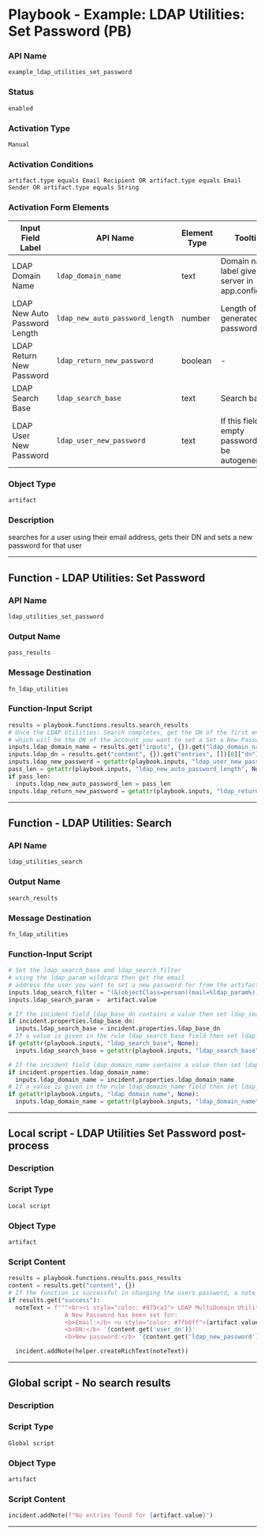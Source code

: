 <!--
    DO NOT MANUALLY EDIT THIS FILE
    THIS FILE IS AUTOMATICALLY GENERATED WITH resilient-sdk codegen
    Generated with resilient-sdk v51.0.1.0.695
-->

# Playbook - Example: LDAP Utilities: Set Password (PB)

### API Name
`example_ldap_utilities_set_password`

### Status
`enabled`

### Activation Type
`Manual`

### Activation Conditions
`artifact.type equals Email Recipient OR artifact.type equals Email Sender OR artifact.type equals String`

### Activation Form Elements
| Input Field Label | API Name | Element Type | Tooltip | Requirement |
| ----------------- | -------- | ------------ | ------- | ----------- |
| LDAP Domain Name | `ldap_domain_name` | text | Domain name label given to server in app.config | Optional |
| LDAP New Auto Password Length | `ldap_new_auto_password_length` | number | Length of auto generated password | Optional |
| LDAP Return New Password | `ldap_return_new_password` | boolean | - | Optional |
| LDAP Search Base | `ldap_search_base` | text | Search base | Optional |
| LDAP User New Password | `ldap_user_new_password` | text | If this field is empty password will be autogenerated | Optional |

### Object Type
`artifact`

### Description
searches for a user using their email address, gets their DN and sets a new password for that user


---
## Function - LDAP Utilities: Set Password

### API Name
`ldap_utilities_set_password`

### Output Name
`pass_results`

### Message Destination
`fn_ldap_utilities`

### Function-Input Script
```python
results = playbook.functions.results.search_results
# Once the LDAP Utilities: Search completes, get the DN of the first entry
# which will be the DN of the account you want to set a Set a New Password for
inputs.ldap_domain_name = results.get("inputs", {}).get("ldap_domain_name")
inputs.ldap_dn = results.get("content", {}).get("entries", [])[0]["dn"]
inputs.ldap_new_password = getattr(playbook.inputs, "ldap_user_new_password", None)
pass_len = getattr(playbook.inputs, "ldap_new_auto_password_length", None)
if pass_len:
  inputs.ldap_new_auto_password_len = pass_len
inputs.ldap_return_new_password = getattr(playbook.inputs, "ldap_return_new_password", None)
```

---
## Function - LDAP Utilities: Search

### API Name
`ldap_utilities_search`

### Output Name
`search_results`

### Message Destination
`fn_ldap_utilities`

### Function-Input Script
```python
# Set the ldap_search_base and ldap_search_filter
# using the ldap_param wildcard then get the email
# address the user you want to set a new password for from the artifact's value
inputs.ldap_search_filter = "(&(objectClass=person)(mail=%ldap_param%))"
inputs.ldap_search_param =  artifact.value

# If the incident field ldap_base_dn contains a value then set ldap_search_base to that value
if incident.properties.ldap_base_dn:
  inputs.ldap_search_base = incident.properties.ldap_base_dn
# If a value is given in the rule ldap_search_base field then set ldap_search_base to that value
if getattr(playbook.inputs, "ldap_search_base", None):
  inputs.ldap_search_base = getattr(playbook.inputs, "ldap_search_base", None)

# If the incident field ldap_domain_name contains a value then set ldap_domain_name to that value
if incident.properties.ldap_domain_name:
  inputs.ldap_domain_name = incident.properties.ldap_domain_name
# If a value is given in the rule ldap_domain_name field then set ldap_domain_name to that value
if getattr(playbook.inputs, "ldap_domain_name", None):
  inputs.ldap_domain_name = getattr(playbook.inputs, "ldap_domain_name", None)
```

---

## Local script - LDAP Utilities Set Password post-process

### Description


### Script Type
`Local script`

### Object Type
`artifact`

### Script Content
```python
results = playbook.functions.results.pass_results
content = results.get("content", {})
# If the function is successful in changing the users password, a note is added to the incident
if results.get("success"):
  noteText = f"""<br><i style="color: #979ca3"> LDAP MultiDomain Utilities: Set Password workflow <u>complete</u>:</i>
                A New Password has been set for:
                <b>Email:</b> <u style="color: #7fb0ff">{artifact.value}</u>
                <b>DN:</b> '{content.get('user_dn')}'
                <b>New password:</b> '{content.get('ldap_new_password')}'"""

  incident.addNote(helper.createRichText(noteText))
```

---
## Global script - No search results

### Description


### Script Type
`Global script`

### Object Type
`artifact`

### Script Content
```python
incident.addNote(f"No entries found for {artifact.value}")
```

---

